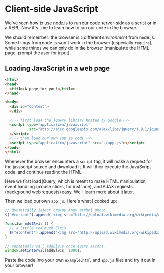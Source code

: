 # Client-side JavaScript

We've seen how to use node.js to run our code server-side as a script
or in a REPL. Now it's time to learn how to run our code in the
browser.

We should remember: the browser is a different *environment* from
node.js. Some things from node.js won't work in the browser
(especially `require`), while some things we can only do in the
browser (manipulate the HTML page, prompt the user for input).

## Loading JavaScript in a web page

```html
<html>
<head>
  <title>A page for you!</title>
</head>

<body>
  <div id="content">
  </div>

  <!-- first load the jQuery library hosted by Google -->
  <script type="application/javascript"
           src="http://ajax.googleapis.com/ajax/libs/jquery/1.9.1/jquery.min.js">
  </script>
  <!-- then load our own app.js code -->
  <script type="application/javascript" src="./app.js"></script>
</body>
</html>                              
```

Whenever the browser encounters a `script` tag, it will make a request
for the javascript source and download it. It will then execute the
JavaScript code, and continue reading the HTML.

Here we first load jQuery, which is meant to make HTML manipulation,
event handling (mouse clicks, for instance), and AJAX requests
(background web requests) easy. We'll learn more about it later.

Then we load our own `app.js`. Here's what I cooked up:

```javascript
// dynamically inject creepy Andy Warhol photo
$("#content").append('<img src="http://upload.wikimedia.org/wikipedia/commons/2/2b/Andy_Warhol_by_Jack_Mitchell.jpg">');

function addElvis () {
  // a little too much Elvis
  $("#content").append('<img src="http://upload.wikimedia.org/wikipedia/en/b/be/Eight_Elvises.jpg">');
}

// repeatedly call addElvis once every second.
window.setInterval(addElvis, 1000);
```

Paste the code into your own `example.html` and `app.js` files and try
it out in your browser!
